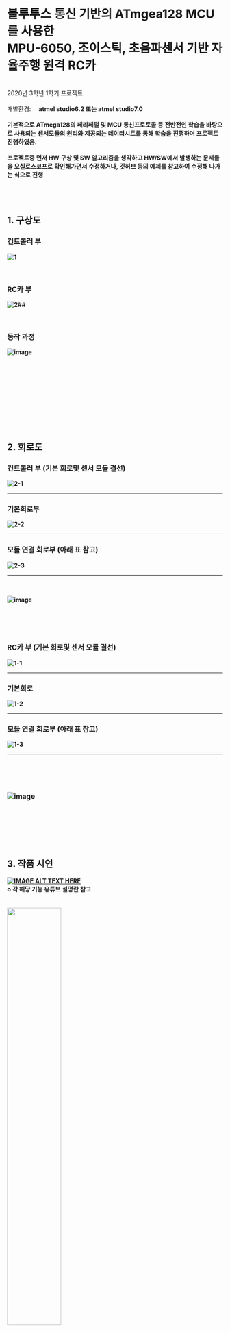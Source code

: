 # 블루투스 통신 기반의 ATmgea128 MCU를 사용한 <br> MPU-6050, 조이스틱, 초음파센서 기반 자율주행 원격 RC카
<br>2020년 3학년 1학기 프로젝트 <br><br> 개발환경: <b> 　atmel studio6.2 또는 atmel studio7.0 <b> <br><br>
 기본적으로 ATmega128의 페리페럴 및 MCU 통신프로토콜 등 전반전인 학습을 바탕으로 사용되는 센서모듈의 원리와 제공되는 데이터시트를 통해 학습을 진행하며 프로젝트 진행하였음. <br>
 <br>
 프로젝트중 먼저 HW 구상 및 SW 알고리즘을 생각하고 HW/SW에서 발생하는 문제들을 오실로스코프로 확인해가면서 수정하거나, 깃허브 등의 예제를 참고하여 수정해 나가는 식으로 진행 
<br>
<br>
<br>
<br>
## 1. 구상도
  ### 컨트롤러 부 
![1](https://user-images.githubusercontent.com/70312248/105469609-dff68380-5cdb-11eb-8cd7-9336fde16279.png)

 &nbsp;
  ### RC카 부
![2](https://user-images.githubusercontent.com/70312248/105470071-70cd5f00-5cdc-11eb-81fa-1d385a5710d4.png)##

 &nbsp;
  ### 동작 과정
![image](https://user-images.githubusercontent.com/70312248/105577404-bf522a80-5dbc-11eb-8789-327aba793307.png)

<br>
<br>
<br>
<br>
<br>
<br>
<br>
<br>
<br>

## 2. 회로도 
  ### 컨트롤러 부 (기본 회로및 센서 모듈 결선)
  ![2-1](https://user-images.githubusercontent.com/70312248/105470596-197bbe80-5cdd-11eb-8243-06489dc3aa7d.png)<hr>
  ### 기본회로부
  ![2-2](https://user-images.githubusercontent.com/70312248/105470606-1d0f4580-5cdd-11eb-86d7-db811fc3ee9d.png)<hr>
  ### 모듈 연결 회로부 (아래 표 참고)
  ![2-3](https://user-images.githubusercontent.com/70312248/105470612-1e407280-5cdd-11eb-8fdc-b70d195e8a72.png)<hr>
  <br>
  <br>
   ![image](https://user-images.githubusercontent.com/70312248/105577477-40112680-5dbd-11eb-83e2-0aa212b21fa0.png)
<br>
<br>
<br>
<br>
<br>
   ### RC카 부 (기본 회로및 센서 모듈 결선)
  ![1-1](https://user-images.githubusercontent.com/70312248/105471304-edad0880-5cdd-11eb-8fe6-400919ac7ad0.png)<hr>
  ### 기본회로
  ![1-2](https://user-images.githubusercontent.com/70312248/105471310-eede3580-5cdd-11eb-896a-25cef1d87ffa.png) <hr>
  ### 모듈 연결 회로부 (아래 표 참고)
  ![1-3](https://user-images.githubusercontent.com/70312248/105471318-ef76cc00-5cdd-11eb-91bf-04787c537d8a.png)<hr>
  <br>
  <br>
  <br>
   ### ![image](https://user-images.githubusercontent.com/70312248/105577453-135d0f00-5dbd-11eb-853a-f909fd1bfd0e.png) <br>
<br>
<br>
<br>
<br>
<br>
   
## 3. 작품 시연
   [![IMAGE ALT TEXT HERE](https://img.youtube.com/vi/TKuDrxt8rrI/0.jpg)](https://www.youtube.com/watch?v=TKuDrxt8rrI) 
     &nbsp;
     &nbsp;
     <br>ο 각 해당 기능 유튜브 설명란 참고
 <br>
 <br>
 <br>
 <img width="50%" src="https://user-images.githubusercontent.com/70312248/133422183-0759e38e-b749-4988-8bd1-45d6dbf6c26b.gif"/><br>
 &nbsp;&nbsp;ο IMU 모드 주행 영상



&nbsp;
&nbsp;
<br>
<br>
<br>
<br>


## 4. 보완해야할 사항
   1. 모터에 들어가는 전압이 불안정한 것을 확인하였고 모터의 외부전압에 알카라인 건전지 대신 Lipo 배터리로 교체가 필요.
  
   2. 예산상의 문제로 저급 DC모터를 사용하여 모터의 토크와 RPM이 원활하지 않음 따라서 적절한 사양의 DC모터로 교체할 필요가 있음.
   
   3. 사용자의 편리성 및 디자인 등을 고려하여 3D 프린터를 이용한 기구설계 및 케이스 제작을 고려할 필요가 있음.
   
   5. PCB 기판의 사이즈를 좀더 소형화시켜볼 시도가 필요가 있음.
   
   6. 구조체 포인터 등을 활용하여 유지보수가 쉬우면서 체계적이도록 프로그램을 작성할 필요가 있음.
  
   7. 코드 최적화를 통한 메모리의 효율을 향상 시켜 볼 필요가 있음.    


<br>
<br>
<br>
<br>

## 5. 참고 사이트
https://jdselectron.tistory.com/15?category=730344<br>
https://m.blog.naver.com/PostView.nhn?blogId=speedprinse&logNo=221187451092&proxyReferer=https:%2F%2Fwww.google.com%2F
